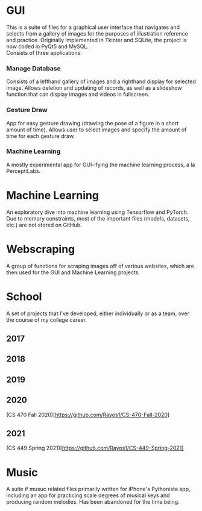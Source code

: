# GUI
This is a suite of files for a graphical user interface that navigates and selects from a gallery of images for the purposes of illustration reference and practice. Originally implemented in Tkinter and SQLite, the project is now coded in PyQt5 and MySQL.\
Consists of three applications:
### Manage Database
Consists of a lefthand gallery of images and a righthand display for selected image. Allows deletion and updating of records, as well as a slideshow function that can display images and videos in fullscreen.
### Gesture Draw
App for easy gesture drawing (drawing the pose of a figure in a short amount of time). Allows user to select images and specify the amount of time for each gesture draw.
### Machine Learning
A mostly experimental app for GUI-ifying the machine learning process, a la PerceptiLabs.
# Machine Learning
An exploratory dive into machine learning using Tensorflow and PyTorch. Due to memory constraints, most of the important files (models, datasets, etc.) are not stored on GitHub.
# Webscraping
A group of functions for scraping images off of various websites, which are then used for the GUI and Machine Learning projects.
# School
A set of projects that I've developed, either individually or as a team, over the course of my college career.
## 2017
## 2018
## 2019
## 2020
(CS 470 Fall 2020)[https://github.com/Rayos1/CS-470-Fall-2020]
## 2021
(CS 449 Spring 2021)[https://github.com/Rayos1/CS-449-Spring-2021]
# Music
A suite if musuc related files primarily written for iPhone's Pythonista app, including an app for practicing scale degrees of musical keys and producing random melodies. Has been abandoned for the time being.
